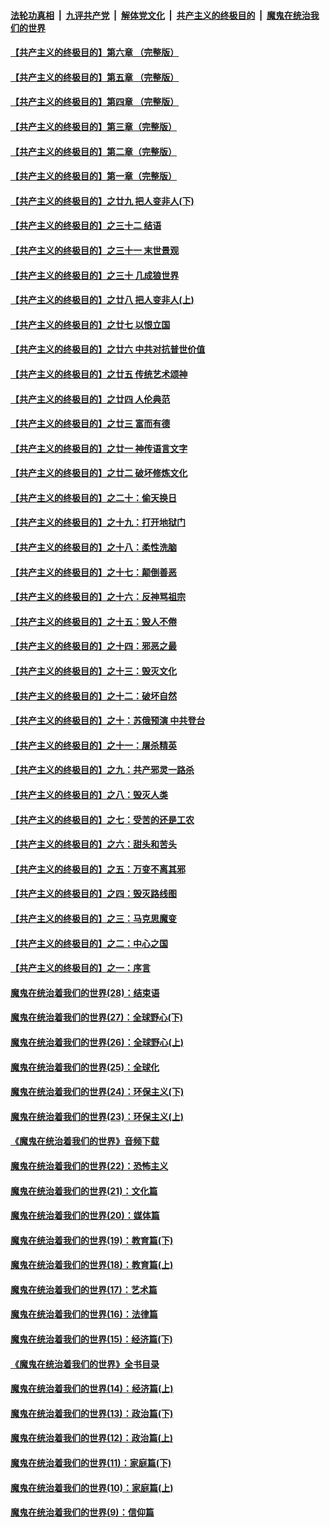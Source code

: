 

####  [法轮功真相](../../../../basic/blob/master/README.md?t=04250301) &nbsp;|&nbsp; [九评共产党](../../../../9ping.md/blob/master/README.md?t=04250301) &nbsp;|&nbsp; [解体党文化](../../../../jtdwh.md/blob/master/README.md?t=04250301)  &nbsp;|&nbsp; [共产主义的终极目的](../../../../gczydzjmd.md/blob/master/README.md?t=04250301) &nbsp;|&nbsp; [魔鬼在统治我们的世界](../../../../mgztzwmdsj.md/blob/master/README.md?t=04250301) 

#### [【共产主义的终极目的】第六章 （完整版）](../pages/nsc422/n11428913.md?t=04250301) 

#### [【共产主义的终极目的】第五章 （完整版）](../pages/nsc422/n11428912.md?t=04250301) 

#### [【共产主义的终极目的】第四章 （完整版）](../pages/nsc422/n11428907.md?t=04250301) 

#### [【共产主义的终极目的】第三章（完整版）](../pages/nsc422/n11428848.md?t=04250301) 

#### [【共产主义的终极目的】第二章（完整版）](../pages/nsc422/n11428831.md?t=04250301) 

#### [【共产主义的终极目的】第一章（完整版）](../pages/nsc422/n11417651.md?t=04250301) 

#### [【共产主义的终极目的】之廿九 把人变非人(下)](../pages/nsc422/n11344140.md?t=04250301) 

#### [【共产主义的终极目的】之三十二 结语](../pages/nsc422/n11360535.md?t=04250301) 

#### [【共产主义的终极目的】之三十一 末世景观](../pages/nsc422/n11351129.md?t=04250301) 

#### [【共产主义的终极目的】之三十 几成狼世界](../pages/nsc422/n11348280.md?t=04250301) 

#### [【共产主义的终极目的】之廿八 把人变非人(上)](../pages/nsc422/n11340492.md?t=04250301) 

#### [【共产主义的终极目的】之廿七 以恨立国](../pages/nsc422/n11336944.md?t=04250301) 

#### [【共产主义的终极目的】之廿六 中共对抗普世价值](../pages/nsc422/n11324785.md?t=04250301) 

#### [【共产主义的终极目的】之廿五 传统艺术颂神](../pages/nsc422/n11296396.md?t=04250301) 

#### [【共产主义的终极目的】之廿四 人伦典范](../pages/nsc422/n11296397.md?t=04250301) 

#### [【共产主义的终极目的】之廿三 富而有德](../pages/nsc422/n11283598.md?t=04250301) 

#### [【共产主义的终极目的】之廿一 神传语言文字](../pages/nsc422/n11263265.md?t=04250301) 

#### [【共产主义的终极目的】之廿二 破坏修炼文化](../pages/nsc422/n11245728.md?t=04250301) 

#### [【共产主义的终极目的】之二十：偷天换日](../pages/nsc422/n11238846.md?t=04250301) 

#### [【共产主义的终极目的】之十九：打开地狱门](../pages/nsc422/n11206376.md?t=04250301) 

#### [【共产主义的终极目的】之十八：柔性洗脑](../pages/nsc422/n11199994.md?t=04250301) 

#### [【共产主义的终极目的】之十七：颠倒善恶](../pages/nsc422/n11179782.md?t=04250301) 

#### [【共产主义的终极目的】之十六：反神骂祖宗](../pages/nsc422/n11166798.md?t=04250301) 

#### [【共产主义的终极目的】之十五：毁人不倦](../pages/nsc422/n11166792.md?t=04250301) 

#### [【共产主义的终极目的】之十四：邪恶之最](../pages/nsc422/n11150249.md?t=04250301) 

#### [【共产主义的终极目的】之十三：毁灭文化](../pages/nsc422/n11135227.md?t=04250301) 

#### [【共产主义的终极目的】之十二：破坏自然](../pages/nsc422/n11135214.md?t=04250301) 

#### [【共产主义的终极目的】之十：苏俄预演 中共登台](../pages/nsc422/n11118424.md?t=04250301) 

#### [【共产主义的终极目的】之十一：屠杀精英](../pages/nsc422/n11118442.md?t=04250301) 

#### [【共产主义的终极目的】之九：共产邪灵一路杀](../pages/nsc422/n11114139.md?t=04250301) 

#### [【共产主义的终极目的】之八：毁灭人类](../pages/nsc422/n11108503.md?t=04250301) 

#### [【共产主义的终极目的】之七：受苦的还是工农](../pages/nsc422/n11101809.md?t=04250301) 

#### [【共产主义的终极目的】之六：甜头和苦头](../pages/nsc422/n11096971.md?t=04250301) 

#### [【共产主义的终极目的】之五：万变不离其邪](../pages/nsc422/n11091285.md?t=04250301) 

#### [【共产主义的终极目的】之四：毁灭路线图](../pages/nsc422/n11086284.md?t=04250301) 

#### [【共产主义的终极目的】之三：马克思魔变](../pages/nsc422/n11061941.md?t=04250301) 

#### [【共产主义的终极目的】之二：中心之国](../pages/nsc422/n11047728.md?t=04250301) 

#### [【共产主义的终极目的】之一：序言](../pages/nsc422/n11086077.md?t=04250301) 

#### [魔鬼在统治着我们的世界(28)：结束语](../pages/nsc422/n10936246.md?t=04250301) 

#### [魔鬼在统治着我们的世界(27)：全球野心(下)](../pages/nsc422/n10928319.md?t=04250301) 

#### [魔鬼在统治着我们的世界(26)：全球野心(上)](../pages/nsc422/n10900318.md?t=04250301) 

#### [魔鬼在统治着我们的世界(25)：全球化](../pages/nsc422/n10788205.md?t=04250301) 

#### [魔鬼在统治着我们的世界(24)：环保主义(下)](../pages/nsc422/n10695307.md?t=04250301) 

#### [魔鬼在统治着我们的世界(23)：环保主义(上)](../pages/nsc422/n10688613.md?t=04250301) 

#### [《魔鬼在统治着我们的世界》音频下载](../pages/nsc422/n10635553.md?t=04250301) 

#### [魔鬼在统治着我们的世界(22)：恐怖主义](../pages/nsc422/n10614727.md?t=04250301) 

#### [魔鬼在统治着我们的世界(21)：文化篇](../pages/nsc422/n10597706.md?t=04250301) 

#### [魔鬼在统治着我们的世界(20)：媒体篇](../pages/nsc422/n10586579.md?t=04250301) 

#### [魔鬼在统治着我们的世界(19)：教育篇(下)](../pages/nsc422/n10564808.md?t=04250301) 

#### [魔鬼在统治着我们的世界(18)：教育篇(上)](../pages/nsc422/n10526970.md?t=04250301) 

#### [魔鬼在统治着我们的世界(17)：艺术篇](../pages/nsc422/n10499093.md?t=04250301) 

#### [魔鬼在统治着我们的世界(16)：法律篇](../pages/nsc422/n10485969.md?t=04250301) 

#### [魔鬼在统治着我们的世界(15)：经济篇(下)](../pages/nsc422/n10469975.md?t=04250301) 

#### [《魔鬼在统治着我们的世界》全书目录](../pages/nsc422/n10464261.md?t=04250301) 

#### [魔鬼在统治着我们的世界(14)：经济篇(上)](../pages/nsc422/n10457370.md?t=04250301) 

#### [魔鬼在统治着我们的世界(13)：政治篇(下)](../pages/nsc422/n10448270.md?t=04250301) 

#### [魔鬼在统治着我们的世界(12)：政治篇(上)](../pages/nsc422/n10444576.md?t=04250301) 

#### [魔鬼在统治着我们的世界(11)：家庭篇(下)](../pages/nsc422/n10440961.md?t=04250301) 

#### [魔鬼在统治着我们的世界(10)：家庭篇(上)](../pages/nsc422/n10435448.md?t=04250301) 

#### [魔鬼在统治着我们的世界(9)：信仰篇](../pages/nsc422/n10432159.md?t=04250301) 

